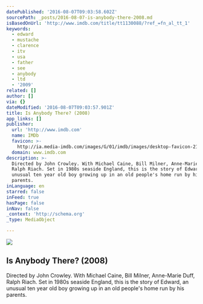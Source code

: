 ```yaml
---
datePublished: '2016-08-07T09:03:58.602Z'
sourcePath: _posts/2016-08-07-is-anybody-there-2008.md
isBasedOnUrl: 'http://www.imdb.com/title/tt1130088/?ref_=fn_al_tt_1'
keywords:
  - edward
  - mustache
  - clarence
  - itv
  - usa
  - father
  - see
  - anybody
  - ltd
  - '2009'
related: []
author: []
via: {}
dateModified: '2016-08-07T09:03:57.901Z'
title: Is Anybody There? (2008)
app_links: []
publisher:
  url: 'http://www.imdb.com'
  name: IMDb
  favicon: >-
    http://ia.media-imdb.com/images/G/01/imdb/images/desktop-favicon-2165806970._CB282524575_.ico
  domain: www.imdb.com
description: >-
  Directed by John Crowley. With Michael Caine, Bill Milner, Anne-Marie Duff,
  Ralph Riach. Set in 1980s seaside England, this is the story of Edward, an
  unusual ten year old boy growing up in an old people's home run by his
  parents.
inLanguage: en
starred: false
inFeed: true
hasPage: false
inNav: false
_context: 'http://schema.org'
_type: MediaObject

---
```

<article style=""><img src="https://imgflo.herokuapp.com/graph/vahj1ThiexotieMo/7733108088f142bae66fcf6a8c8bffd0/noop.jpg?input=http%3A%2F%2Fweb.archive.org%2Fweb%2F20160317033704%2Fhttp%3A%2F%2Fia.media-imdb.com%2Fimages%2FM%2FMV5BNTQxNTA4MDY0M15BMl5BanBnXkFtZTcwMjk2NzE0Mg%40%40._V1_UY1200_CR99%2C0%2C630%2C1200_AL_.jpg" /><h1>Is Anybody There? (2008)</h1><p>Directed by John Crowley. With Michael Caine, Bill Milner, Anne-Marie Duff, Ralph Riach. Set in 1980s seaside England, this is the story of Edward, an unusual ten year old boy growing up in an old people's home run by his parents.</p></article>
